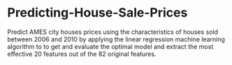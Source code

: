 # Predicting-House-Sale-Prices

Predict AMES city houses prices using the characteristics of houses sold between 2006 and 2010 by applying the linear regression machine learning algorithm to to get and evaluate the optimal model and extract the most effective 20 features out of the 82 original features.
